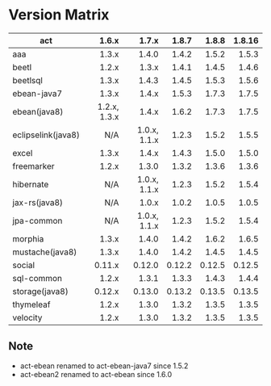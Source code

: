 # Version Matrix

| act                |        1.6.x |        1.7.x |   1.8.7 |  1.8.8 |  1.8.16 |
| ---                |        ----: |        ----: |   ----: |  ----: |   ----: |
| aaa                |        1.3.x |        1.4.0 |   1.4.2 |  1.5.2 |   1.5.3 |
| beetl              |        1.2.x |        1.3.x |   1.4.1 |  1.4.5 |   1.4.6 |
| beetlsql           |        1.3.x |        1.4.3 |   1.4.5 |  1.5.3 |   1.5.6 |
| ebean-java7        |        1.3.x |        1.4.x |   1.5.3 |  1.7.3 |   1.7.5 |
| ebean(java8)       | 1.2.x, 1.3.x |        1.4.x |   1.6.2 |  1.7.3 |   1.7.5 |
| eclipselink(java8) |          N/A | 1.0.x, 1.1.x |   1.2.3 |  1.5.2 |   1.5.5 |
| excel              |        1.3.x |        1.4.x |   1.4.3 |  1.5.0 |   1.5.0 |
| freemarker         |        1.2.x |        1.3.0 |   1.3.2 |  1.3.6 |   1.3.6 |
| hibernate          |          N/A | 1.0.x, 1.1.x |   1.2.3 |  1.5.2 |   1.5.4 |
| jax-rs(java8)      |          N/A |        1.0.x |   1.0.2 |  1.0.5 |   1.0.5 |
| jpa-common         |          N/A | 1.0.x, 1.1.x |   1.2.3 |  1.5.2 |   1.5.4 |
| morphia            |        1.3.x |        1.4.0 |   1.4.2 |  1.6.2 |   1.6.5 |
| mustache(java8)    |        1.3.x |        1.4.0 |   1.4.2 |  1.4.5 |   1.4.5 |
| social             |       0.11.x |       0.12.0 |  0.12.2 | 0.12.5 |  0.12.5 |
| sql-common         |        1.2.x |        1.3.1 |   1.3.3 |  1.4.3 |   1.4.4 |
| storage(java8)     |       0.12.x |       0.13.0 |  0.13.2 | 0.13.5 |  0.13.5 |
| thymeleaf          |        1.2.x |        1.3.0 |   1.3.2 |  1.3.5 |   1.3.5 |
| velocity           |        1.2.x |        1.3.0 |   1.3.2 |  1.3.5 |   1.3.5 |

## Note

* act-ebean renamed to act-ebean-java7 since 1.5.2
* act-ebean2 renamed to act-ebean since 1.6.0
